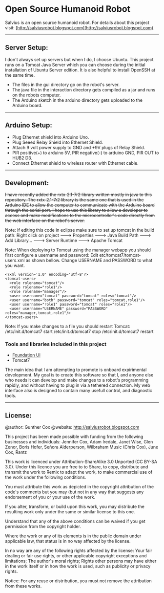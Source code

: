 # Open Source Humanoid Robot

Salvius is an open source humanoid robot. For details about this project visit:
[http://salviusrobot.blogspot.com](http://salviusrobot.blogspot.com)

***

## Server Setup:
I don't always set up servers but when I do, I choose Ubuntu.
This project runs on a Tomcat Java Server which you can choose during the initial installation of Ubuntu Server edition. It is also helpful to install OpenSSH at the same time.

* The files in the gui directory go on the robot's server.
* The java file in the interaction directory gets compiled as a jar and runs on the robots computer.
* The Arduino sketch in the arduino directory gets uploaded to the Arduino board.

***

## Arduino Setup:
* Plug Ethernet shield into Arduino Uno.
* Plug Seeed Relay Shield into Ethernet Shield.
* Attach 9 volt power supply to GND and +9V plugs of Relay Shield.
* PIR positive(+) to arduino 5V, PIR negative(-) to arduino GND, PIR OUT to HUB2 D3.
* Connect Ethernet shield to wireless router with Ethernet cable.

***

## Development:
~~I have recently added the rxtx-2.1-7r2 library written mostly in java to this repository. The rxtx-2.1-7r2 library is
the same one that is used in the Arduino IDE to allow the computer to communicate with the Arduino board through the
serial port. I hope to use this library to allow a developer to access and make modifications to the microcontroller's
code directly from the web interface on the robot's server.~~

Note: If editing this code in eclipse make sure to set up tomcat in the build path:
Right click on project ---> Properties ---> Java Build Path ---> Add Library... ---> Server Runtime ---> Apache Tomcat

Note: When deploying to Tomcat using the manager webapp you should first configure a username and password:
Edit etc/tomcat7/tomcat-users.xml as shown bellow. Change USERNAME and PASSWORD to what you want.

```
<?xml version='1.0' encoding='utf-8'?>  
<tomcat-users>  
  <role rolename="tomcat"/>  
  <role rolename="role1"/>  
  <role rolename="manager"/>  
  <user username="tomcat" password="tomcat" roles="tomcat"/>  
  <user username="both" password="tomcat" roles="tomcat,role1"/>  
  <user username="role1" password="tomcat" roles="role1"/>  
  <user username="USERNAME" password="PASSWORD" roles="manager,tomcat,role1"/>  
</tomcat-users>  
```

Note: If you make changes to a file you should restart Tomcat:
/etc/init.d/tomcat7 start
/etc/init.d/tomcat7 stop
/etc/init.d/tomcat7 restart

### Tools and libraries included in this project
* [Foundation UI](http://foundation.zurb.com/)
* Tomcat7

The main idea that I am attempting to promote is onboard expirimental development. My goal is to create this software
so that I, and anyone else who needs it can develop and make changes to a robot's programming rapidly, and without
having to plug in via a tethered connection. My web interface also is designed to contain many usefull control, and
diagnostic tools.

***

## License:
@author: Gunther Cox
@website: http://salviusrobot.blogspot.com

This project has been made possible with funding from the following businesses and individuals:
Jennifer Cox, Adam Iredale, Janet Wise, Glen Zenor, Boris Hofer, Señora Alderperson, Wilbraham Music (Chris Cox), June Cox, Rantz

This work is licenced under Attribution-ShareAlike 3.0 Unported (CC BY-SA 3.0). Under this licence you are free to to Share, to copy, distribute and transmit the work
to Remix to adapt the work, to make commercial use of the work under the following conditions.

You must attribute this work as depicted in the copyright attribution of the code's comments but you may (but not in any way that suggests any endorsement of you or your use of the work.

If you alter, transform, or build upon this work, you may distribute the resulting work only under the same or similar license to this one.

Understand that any of the above conditions can be waived if you get permission from the copyright holder.

Where the work or any of its elements is in the public domain under applicable law, that status is in no way affected by the license.

In no way are any of the following rights affected by the license: Your fair dealing or fair use rights, or other applicable copyright exceptions and limitations; The author's moral rights; Rights other persons may have either in the work itself or in how the work is used, such as publicity or privacy rights.

Notice: For any reuse or distribution, you must not remove the attribution from these works.
